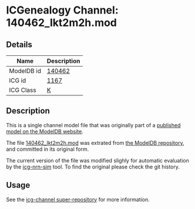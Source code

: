 # ICGenealogy Channel: 140462\_Ikt2m2h.mod

## Details

Name | Description
---- | -----------
ModelDB id | [140462](http://senselab.med.yale.edu/ModelDB/ShowModel.cshtml?model=140462)
ICG id | [1167](http://icg.neurotheory.ox.ac.uk/channels/1/1167)
ICG Class | [K](http://icg.neurotheory.ox.ac.uk/channels/1)

## Description

This is a single channel model file that was originally part of a [published model on the ModelDB website](http://senselab.med.yale.edu/mModelDB/ShowModel.cshtml?model=140462).


The file [140462\_Ikt2m2h.mod](140462_Ikt2m2h.mod) was extrated from [the ModelDB repository](http://senselab.med.yale.edu/ModelDB/ShowModel.cshtml?model=140462), and committed in its original form.

The current version of the file was modified slighly for automatic evaluation by the [icg-nrn-sim](https://github.com/icgenealogy/icg-nrn-sim) tool. To find the original please check the git history.


## Usage

See the [icg-channel super-repository](https://github.com/icgenealogy/icg-channels) for more information.